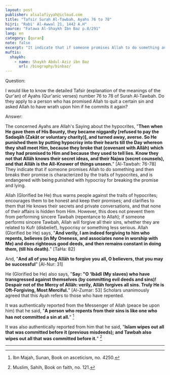 ```yaml
---
layout: post
publisher: alsalafiyyah@icloud.com
title: "Tafsir Surah Al-Tawbah, Ayahs 76 to 78"
hijri: "Rabi' Al-Awwal 21, 1442 A.H"
source: "Fatawa Al-Shaykh Ibn Baz p.8/291"
lang: en
category: [quran]
note: false
excerpt: "It indicate that if someone promises Allah to do something and then breaks their promise is characterized by the traits of hypocrites, and is endangered with being punished with hypocrisy for breaking the promise and lying."
muftis:
  shaykh: 
    - name: Shaykh Abdul-Aziz ibn Baz
      url: /biography/binbaz/
---
```


Question: 

I would like to know the detailed Tafsir (explanation of the meanings of the Qur'an) of Ayahs (Qur'anic verses) number 76 to 78 of Surah Al-Tawbah. Do they apply to a person who has promised Allah to quit a certain sin and asked Allah to have wrath upon him if he commits it again?

Answer: 

The concerned Ayahs are Allah's Saying about the hypocrites, "**Then when He gave them of His Bounty, they became niggardly [refused to pay the Sadaqâh (Zakât or voluntary charity)], and turned away, averse. So He punished them by putting hypocrisy into their hearts till the Day whereon they shall meet Him, because they broke that (covenant with Allâh) which they had promised to Him and because they used to tell lies. Know they not that Allâh knows their secret ideas, and their Najwa (secret counsels), and that Allâh is the All-Knower of things unseen.**" [Al-Tawbah: 76-78] They indicate that if someone promises Allah to do something and then breaks their promise is characterized by the traits of hypocrites, and is endangered with being punished with hypocrisy for breaking the promise and lying. 

Allah (Glorified be He) thus warns people against the traits of hypocrites; encourages them to be honest and keep their promises; and clarifies to them that He knows their secrets and private conversations, and that none of their affairs is hidden from Him. However, this does not prevent them from performing sincere Tawbah (repentance to Allah); if someone performs sincere Tawbah, Allah will forgive all their sins, whether they are related to Kufr (disbelief), hypocrisy or something less serious. Allah (Glorified be He) says, "**And verily, I am indeed forgiving to him who repents, believes (in My Oneness, and associates none in worship with Me) and does righteous good deeds, and then remains constant in doing them, (till his death).**" [TaHa: 82] 

And, "**And all of you beg Allâh to forgive you all, O believers, that you may be successful**" [Al-Nur: 31] 

He (Glorified be He) also says, "**Say: "O ‘Ibâdî (My slaves) who have transgressed against themselves (by committing evil deeds and sins)! Despair not of the Mercy of Allâh: verily, Allâh forgives all sins. Truly He is Oft-Forgiving, Most Merciful.**" [Al-Zumar: 53] Scholars unanimously agreed that this Ayah refers to those who have repented. 

It was authentically reported from the Messenger of Allah (peace be upon him) that he said, "**A person who repents from their sins is like one who has not committed a sin at all.**" [^1] 

It was also authentically reported from him that he said, "**Islam wipes out all that was committed before it (previous misdeeds); and Tawbah also wipes out all that was committed before it.**" [^2]

---

[^1]: Ibn Majah, Sunan, Book on asceticism, no. 4250.
[^2]: Muslim, Sahih, Book on faith, no. 121.
